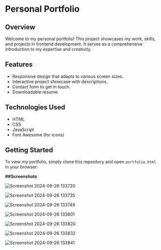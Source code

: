 # Personal Portfolio

## Overview
Welcome to my personal portfolio! This project showcases my work, skills, and projects in frontend development. It serves as a comprehensive introduction to my expertise and creativity.

## Features
- Responsive design that adapts to various screen sizes.
- Interactive project showcase with descriptions.
- Contact form to get in touch.
- Downloadable resume.

## Technologies Used
- HTML
- CSS
- JavaScript
- Font Awesome (for icons)

## Getting Started
To view my portfolio, simply clone this repository and open `portfolio.html` in your browser:

**##Screenshots**

![Screenshot 2024-09-26 133720](https://github.com/user-attachments/assets/a4c1b8ef-5c98-49b1-bb10-8386eef530ac)

![Screenshot 2024-09-26 133735](https://github.com/user-attachments/assets/b54ff747-dc75-4117-bfc8-5bad25ac6d98)

![Screenshot 2024-09-26 133749](https://github.com/user-attachments/assets/aec2d899-de95-422e-b75a-fe7d9c2d514b)

![Screenshot 2024-09-26 133801](https://github.com/user-attachments/assets/d2b262a4-d51d-414b-a7a3-df3c8dff7f58)

![Screenshot 2024-09-26 133820](https://github.com/user-attachments/assets/53b981f1-646b-4798-9d7d-8405ee9f84e9)

![Screenshot 2024-09-26 133832](https://github.com/user-attachments/assets/7045de37-4d48-48c6-b409-646a5866fa9d)

![Screenshot 2024-09-26 133841](https://github.com/user-attachments/assets/ad8d7931-3f45-4531-9eab-5cc20d95a026)








